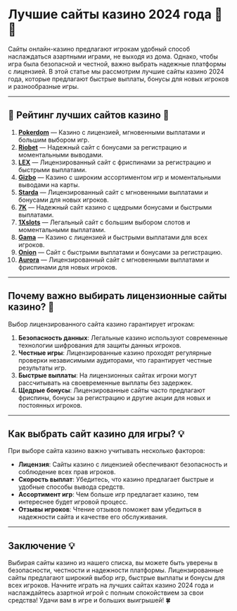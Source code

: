 # Лучшие сайты казино 2024 года 🎰💎

Сайты онлайн-казино предлагают игрокам удобный способ наслаждаться азартными играми, не выходя из дома. Однако, чтобы игра была безопасной и честной, важно выбрать надежные платформы с лицензией. В этой статье мы рассмотрим лучшие сайты казино 2024 года, которые предлагают быстрые выплаты, бонусы для новых игроков и разнообразные игры.

---

## 🎲 Рейтинг лучших сайтов казино 🎲

1. **[Pokerdom](https://brandplay.link/4k77v2yx)** — Казино с лицензией, мгновенными выплатами и большим выбором игр.
2. **[Riobet](https://brandplay.link/7xBLTPyj)** — Надежный сайт с бонусами за регистрацию и моментальными выводами.
3. **[LEX](https://brandplay.link/zW4hdDFV)** — Лицензированный сайт с фриспинами за регистрацию и быстрыми выплатами.
4. **[Gizbo](https://brandplay.link/bprXw4YV)** — Казино с широким ассортиментом игр и моментальными выводами на карты.
5. **[Starda](https://brandplay.link/fB7xwRFL)** — Лицензированный сайт с мгновенными выплатами и бонусами для новых игроков.
6. **[7K](https://brandplay.link/BvQyFShp)** — Надежный сайт казино с щедрыми бонусами и быстрыми выплатами.
7. **[1Xslots](https://brandplay.link/hSB1khtr)** — Легальный сайт с большим выбором слотов и моментальными выплатами.
8. **[Gama](https://brandplay.link/j6NMKsDz)** — Казино с лицензией и быстрыми выплатами для всех игроков.
9. **[Onion](https://brandplay.link/zBGRVpQ9)** — Сайт с быстрыми выплатами и бонусами за регистрацию.
10. **[Aurora](https://10trafic-stat2.com/click/668546556bcc6313411604bd/6766/13032/subaccount)** — Лицензированный сайт с мгновенными выплатами и фриспинами для новых игроков.

---

## Почему важно выбирать лицензионные сайты казино? 🎯

Выбор лицензированного сайта казино гарантирует игрокам:

1. **Безопасность данных**: Легальные казино используют современные технологии шифрования для защиты данных игроков.
2. **Честные игры**: Лицензированные казино проходят регулярные проверки независимыми аудиторами, что гарантирует честные результаты игр.
3. **Быстрые выплаты**: На лицензионных сайтах игроки могут рассчитывать на своевременные выплаты без задержек.
4. **Щедрые бонусы**: Лицензированные сайты часто предлагают фриспины, бонусы за регистрацию и другие акции для новых и постоянных игроков.

---

## Как выбрать сайт казино для игры? 💡

При выборе сайта казино важно учитывать несколько факторов:

- **Лицензия**: Сайты казино с лицензией обеспечивают безопасность и соблюдение всех прав игроков.
- **Скорость выплат**: Убедитесь, что казино предлагает быстрые и удобные способы вывода средств.
- **Ассортимент игр**: Чем больше игр предлагает казино, тем интереснее будет игровой процесс.
- **Отзывы игроков**: Чтение отзывов поможет вам убедиться в надежности сайта и качестве его обслуживания.

---

## Заключение 💡

Выбирая сайты казино из нашего списка, вы можете быть уверены в безопасности, честности и надежности платформы. Лицензированные сайты предлагают широкий выбор игр, быстрые выплаты и бонусы для всех игроков. Начните играть на лучших сайтах казино 2024 года и наслаждайтесь азартной игрой с полным спокойствием за свои средства! Удачи вам в игре и больших выигрышей! 🍀
